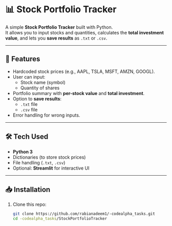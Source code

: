 # 📊 Stock Portfolio Tracker

A simple **Stock Portfolio Tracker** built with Python.  
It allows you to input stocks and quantities, calculates the **total investment value**, and lets you **save results** as `.txt` or `.csv`.

---

## 🚀 Features
- Hardcoded stock prices (e.g., AAPL, TSLA, MSFT, AMZN, GOOGL).
- User can input:
  - Stock name (symbol)
  - Quantity of shares
- Portfolio summary with **per-stock value** and **total investment**.
- Option to **save results**:
  - `.txt` file
  - `.csv` file
- Error handling for wrong inputs.

---

## 🛠️ Tech Used
- **Python 3**
- Dictionaries (to store stock prices)
- File handling (`.txt`, `.csv`)
- Optional: **Streamlit** for interactive UI

---

## 📥 Installation
1. Clone this repo:
   ```bash
   git clone https://github.com/rabianadeem1/-codealpha_tasks.git
   cd -codealpha_tasks/StockPortfolioTracker
